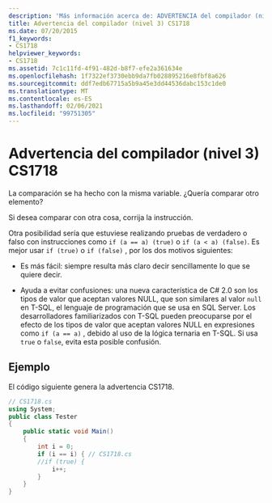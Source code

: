 ```yaml
---
description: 'Más información acerca de: ADVERTENCIA del compilador (nivel 3) CS1718'
title: Advertencia del compilador (nivel 3) CS1718
ms.date: 07/20/2015
f1_keywords:
- CS1718
helpviewer_keywords:
- CS1718
ms.assetid: 7c1c11fd-4f91-482d-b8f7-efe2a361634e
ms.openlocfilehash: 1f7322ef3730ebb9da7fb028895216e8fbf8a626
ms.sourcegitcommit: ddf7edb67715a5b9a45e3dd44536dabc153c1de0
ms.translationtype: MT
ms.contentlocale: es-ES
ms.lasthandoff: 02/06/2021
ms.locfileid: "99751305"
---
```

# <a name="compiler-warning-level-3-cs1718"></a>Advertencia del compilador (nivel 3) CS1718

La comparación se ha hecho con la misma variable. ¿Quería comparar otro elemento?  
  
 Si desea comparar con otra cosa, corrija la instrucción.  
  
 Otra posibilidad sería que estuviese realizando pruebas de verdadero o falso con instrucciones como `if (a == a) (true)` o `if (a < a) (false)`. Es mejor usar `if (true)` o `if (false)` , por los dos motivos siguientes:  
  
- Es más fácil: siempre resulta más claro decir sencillamente lo que se quiere decir.  
  
- Ayuda a evitar confusiones: una nueva característica de C# 2.0 son los tipos de valor que aceptan valores NULL, que son similares al valor `null` en T-SQL, el lenguaje de programación que se usa en SQL Server. Los desarrolladores familiarizados con T-SQL pueden preocuparse por el efecto de los tipos de valor que aceptan valores NULL en expresiones como `if (a == a)` , debido al uso de la lógica ternaria en T-SQL. Si usa `true` o `false`, evita esta posible confusión.  
  
## <a name="example"></a>Ejemplo  

 El código siguiente genera la advertencia CS1718.  
  
```csharp  
// CS1718.cs  
using System;  
public class Tester
{  
    public static void Main()
    {
        int i = 0;  
        if (i == i) { // CS1718.cs  
        //if (true) {
            i++;  
        }  
    }  
}  
```
